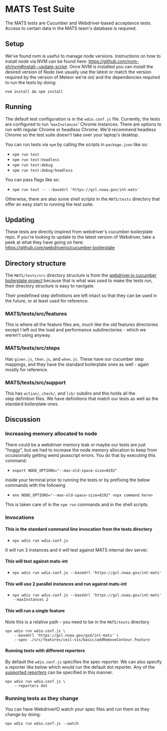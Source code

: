 # MATS Test Suite

The MATS tests are Cucumber and Webdriver-based acceptance tests. Access to certain data in the MATS team's database is required.

## Setup

We've found nvm is useful to manage node versions. Instructions on how to install node via NVM can be found here: <https://github.com/nvm-sh/nvm#install--update-script>. Once NVM is installed you can install the desired version of Node (we usually use the latest or match the version required by the version of Meteor we're on) and the dependencies required to run the tests by doing:

```console
nvm install && npm install
```

## Running

The default test configuration is in the `wdio.conf.js` file. Currently, the tests are configured to run '`maxInstances`' Chrome instances. There are options to run with regular Chrome or headless Chrome. We'd recommend headless Chrome so the test suite doesn't take over your laptop's desktop.

You can run tests via `npm` by calling the scripts in `package.json` like so:

- `npm run test`
- `npm run test:headless`
- `npm run test:debug`
- `npm run test:debug:headless`

You can pass flags like so:

- `npm run test -- --baseUrl 'https://gsl.noaa.gov/int-mats'`

Otherwise, there are also some shell scripts in the `MATS/tests` directory that offer an easy start to running the test suite.

## Updating

These tests are directly inspired from webdriver's cucumber-boilerplate repo. If you're looking to update to the latest version of Webdriver, take a peek at what they have going on here: https://github.com/webdriverio/cucumber-boilerplate

## Directory structure

The `MATS/tests/src` directory structure is from the [webdriver.io cucumber boilerplate project](https://github.com/webdriverio/cucumber-boilerplate) because that is what was used to make the tests run, their directory structure is easy to navigate.  

Their predefined step definitions are left intact so that they can be used in the future, or at least used for reference.

### MATS/tests/src/features

This is where all the feature files are, much like the old features directories except I left out the load and performance subdirectories - which we weren't using anyway.

### MATS/tests/src/steps

Has `given.js`, `then.js`, and `when.js`. These have our cucumber step mappings, and they have the standard boilerplate ones as well - again mostly for reference.

### MATS/tests/src/support  

This has `action/`, `check/`, and `lib/` subdirs and this holds all the step definition files. We have definitions that match our tests as well as the standard boilerplate ones.


## Discussion

### Increasing memory allocated to node

There could be a webdriver memory leak or maybe our tests are just "hoggy", but we had to increase the node memory allocation to keep from occasionally getting weird javascript errors. You do that by executing this command:

- `export NODE_OPTIONS="--max-old-space-size=8192"`

inside your terminal prior to running the tests or by prefixing the below commands with the following

- `env NODE_OPTIONS="--max-old-space-size=8192" <npx command here>`

This is taken care of in the `npm run` commands and in the shell scripts.

### Invocations

#### This is the standard command line invocation from the tests directory

- `npx wdio run wdio.conf.js`

It will run 3 instances and it will test against MATS internal dev server.

#### This will test against mats-int

- `npx wdio run wdio.conf.js --baseUrl 'https://gsl.noaa.gov/int-mats'`

#### This will use 2 parallel instances and run against mats-int

- `npx wdio run wdio.conf.js --baseUrl 'https://gsl.noaa.gov/int-mats' --maxInstances 2`

#### This will run a single feature

Note this is a relative path - you need to be in the `MATS/tests` directory

```console
npx wdio run wdio.conf.js \
    --baseUrl 'https://gsl.noaa.gov/gsd/int-mats' \
    --spec ./src/features/ceil-vis/basic/addRemoveContour.feature
```

#### Running tests with different reporters

By default the `wdio.conf.js` specifies the spec reporter. We can also specify a reporter like below which would run the default dot reporter. Any of the [supported reporters](https://webdriver.io/docs/dot-reporter) can be specified in this manner.

```console
npx wdio run wdio.conf.js \
    --reporters dot
```

### Running tests as they change

You can have WebdriverIO watch your spec files and run them as they change by doing:

```console
npx wdio run wdio.conf.js --watch 
```
